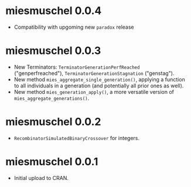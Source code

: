 # miesmuschel 0.0.4

* Compatibility with upgoming new `paradox` release

# miesmuschel 0.0.3

* New Terminators: `TerminatorGenerationPerfReached` ("genperfreached"), `TerminatorGenerationStagnation` ("genstag").
* New method `mies_aggregate_single_generation()`, applying a function to all individuals in a generation (and potentially all prior ones as well).
* New method `mies_generation_apply()`, a more versatile version of `mies_aggregate_generations()`.

# miesmuschel 0.0.2

* `RecombinatorSimulatedBinaryCrossover` for integers.

# miesmuschel 0.0.1

* Initial upload to CRAN.
